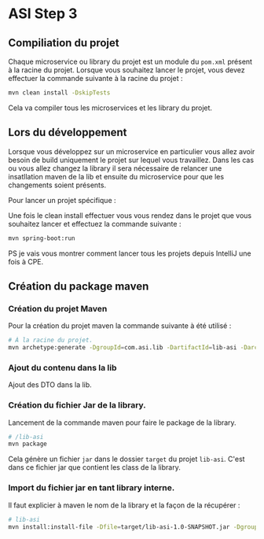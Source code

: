 # ASI Step 3

## Compiliation du projet

Chaque microservice ou library du projet est un module du `pom.xml` présent à la racine du projet. Lorsque vous
souhaitez lancer le projet, vous devez effectuer la commande suivante à la racine du projet :

```bash
mvn clean install -DskipTests
```

Cela va compiler tous les microservices et les library du projet.

## Lors du développement

Lorsque vous développez sur un microservice en particulier vous allez avoir besoin de build uniquement le projet sur
lequel vous travaillez. Dans les cas ou vous allez changez la library il sera nécessaire de relancer une insatllation
maven de la lib et ensuite du microservice pour que les changements soient présents.

Pour lancer un projet spécifique :

Une fois le clean install effectuer vous vous rendez dans le projet que vous souhaitez lancer et effectuez la commande
suivante :

```bash
mvn spring-boot:run
```

PS je vais vous montrer comment lancer tous les projets depuis IntelliJ une fois à CPE.

## Création du package maven

### Création du projet Maven

Pour la création du projet maven la commande suivante à été utilisé :

```bash
# À la racine du projet.
mvn archetype:generate -DgroupId=com.asi.lib -DartifactId=lib-asi -DarchetypeArtifactId=maven-archetype-quickstart -DarchetypeVersion=1.4 -DinteractiveMode=false
```

### Ajout du contenu dans la lib

Ajout des DTO dans la lib.

### Création du fichier Jar de la library.

Lancement de la commande maven pour faire le package de la library.

```bash
# /lib-asi
mvn package
```

Cela génère un fichier `jar` dans le dossier `target` du projet `lib-asi`. C'est dans ce fichier jar que contient les
class de la library.

### Import du fichier jar en tant library interne.

Il faut explicier à maven le nom de la library et la façon de la récupérer :

```bash
# lib-asi
mvn install:install-file -Dfile=target/lib-asi-1.0-SNAPSHOT.jar -DgroupId=com.asi.lib -DartifactId=lib-asi -Dversion=1.0-SNAPSHOT -Dpackaging=jar
```
